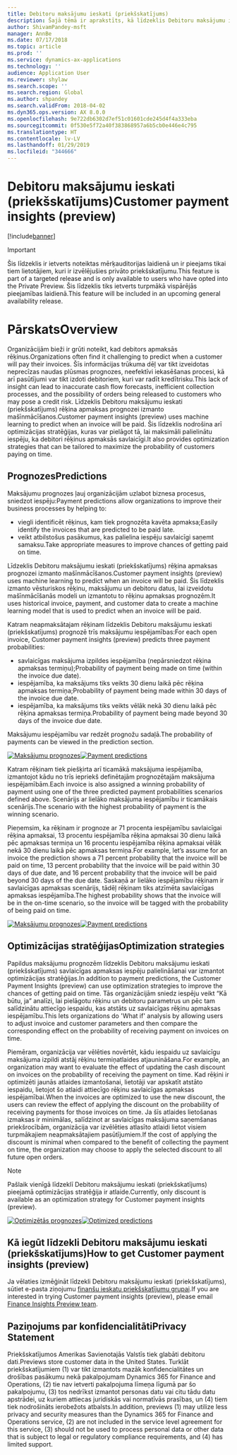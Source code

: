 ```yaml
---
title: Debitoru maksājumu ieskati (priekšskatījums)
description: Šajā tēmā ir aprakstīts, kā līdzeklis Debitoru maksājumu ieskati var palīdzēt prognozēt, kad rēķins tiks apmaksāts, un kā tas palīdz organizācijām izveidot optimizācijas stratēģijas, kas palielina savlaicīgas apmaksas iespējamību.
author: ShivamPandey-msft
manager: AnnBe
ms.date: 07/17/2018
ms.topic: article
ms.prod: ''
ms.service: dynamics-ax-applications
ms.technology: ''
audience: Application User
ms.reviewer: shylaw
ms.search.scope: ''
ms.search.region: Global
ms.author: shpandey
ms.search.validFrom: 2018-04-02
ms.dyn365.ops.version: AX 8.0.0
ms.openlocfilehash: 9e722db6302d7ef51c01601cde245d4f4a333eba
ms.sourcegitcommit: 0f530e5f72a40f383868957a6b5cb0e446e4c795
ms.translationtype: HT
ms.contentlocale: lv-LV
ms.lasthandoff: 01/29/2019
ms.locfileid: "344666"
---
```

# <a name="customer-payment-insights-preview"></a><span data-ttu-id="a43ff-103">Debitoru maksājumu ieskati (priekšskatījums)</span><span class="sxs-lookup"><span data-stu-id="a43ff-103">Customer payment insights (preview)</span></span>

[!include[banner](../includes/banner.md)]

> [!IMPORTANT]
> <span data-ttu-id="a43ff-104">Šis līdzeklis ir ietverts noteiktas mērķauditorijas laidienā un ir pieejams tikai tiem lietotājiem, kuri ir izvēlējušies privāto priekšskatījumu.</span><span class="sxs-lookup"><span data-stu-id="a43ff-104">This feature is part of a targeted release and is only available to users who have opted into the Private Preview.</span></span> <span data-ttu-id="a43ff-105">Šis līdzeklis tiks ietverts turpmākā vispārējās pieejamības laidienā.</span><span class="sxs-lookup"><span data-stu-id="a43ff-105">This feature will be included in an upcoming general availability release.</span></span>

# <a name="overview"></a><span data-ttu-id="a43ff-106">Pārskats</span><span class="sxs-lookup"><span data-stu-id="a43ff-106">Overview</span></span>

<span data-ttu-id="a43ff-107">Organizācijām bieži ir grūti noteikt, kad debitors apmaksās rēķinus.</span><span class="sxs-lookup"><span data-stu-id="a43ff-107">Organizations often find it challenging to predict when a customer will pay their invoices.</span></span> <span data-ttu-id="a43ff-108">Šīs informācijas trūkuma dēļ var tikt izveidotas neprecīzas naudas plūsmas prognozes, neefektīvi iekasēšanas procesi, kā arī pasūtījumi var tikt izdoti debitoriem, kuri var radīt kredītrisku.</span><span class="sxs-lookup"><span data-stu-id="a43ff-108">This lack of insight can lead to inaccurate cash flow forecasts, inefficient collection processes, and the possibility of orders being released to customers who may pose a credit risk.</span></span> <span data-ttu-id="a43ff-109">Līdzeklis Debitoru maksājumu ieskati (priekšskatījums) rēķina apmaksas prognozei izmanto mašīnmācīšanos.</span><span class="sxs-lookup"><span data-stu-id="a43ff-109">Customer payment insights (preview) uses machine learning to predict when an invoice will be paid.</span></span> <span data-ttu-id="a43ff-110">Šis līdzeklis nodrošina arī optimizācijas stratēģijas, kuras var pielāgot tā, lai maksimāli palielinātu iespēju, ka debitori rēķinus apmaksās savlaicīgi.</span><span class="sxs-lookup"><span data-stu-id="a43ff-110">It also provides optimization strategies that can be tailored to maximize the probability of customers paying on time.</span></span>

## <a name="predictions"></a><span data-ttu-id="a43ff-111">Prognozes</span><span class="sxs-lookup"><span data-stu-id="a43ff-111">Predictions</span></span>

<span data-ttu-id="a43ff-112">Maksājumu prognozes ļauj organizācijām uzlabot biznesa procesus, sniedzot iespēju:</span><span class="sxs-lookup"><span data-stu-id="a43ff-112">Payment predictions allow organizations to improve their business processes by helping to:</span></span>

-   <span data-ttu-id="a43ff-113">viegli identificēt rēķinus, kam tiek prognozēta kavēta apmaksa;</span><span class="sxs-lookup"><span data-stu-id="a43ff-113">Easily identify the invoices that are predicted to be paid late.</span></span>
-   <span data-ttu-id="a43ff-114">veikt atbilstošus pasākumus, kas palielina iespēju savlaicīgi saņemt samaksu.</span><span class="sxs-lookup"><span data-stu-id="a43ff-114">Take appropriate measures to improve chances of getting paid on time.</span></span>

<span data-ttu-id="a43ff-115">Līdzeklis Debitoru maksājumu ieskati (priekšskatījums) rēķina apmaksas prognozei izmanto mašīnmācīšanos.</span><span class="sxs-lookup"><span data-stu-id="a43ff-115">Customer payment insights (preview) uses machine learning to predict when an invoice will be paid.</span></span> <span data-ttu-id="a43ff-116">Šis līdzeklis izmanto vēsturiskos rēķinu, maksājumu un debitoru datus, lai izveidotu mašīnmācīšanās modeli un izmantotu to rēķinu apmaksas prognozēm.</span><span class="sxs-lookup"><span data-stu-id="a43ff-116">It uses historical invoice, payment, and customer data to create a machine learning model that is used to predict when an invoice will be paid.</span></span>

<span data-ttu-id="a43ff-117">Katram neapmaksātajam rēķinam līdzeklis Debitoru maksājumu ieskati (priekšskatījums) prognozē trīs maksājumu iespējamības:</span><span class="sxs-lookup"><span data-stu-id="a43ff-117">For each open invoice, Customer payment insights (preview) predicts three payment probabilities:</span></span>

-  <span data-ttu-id="a43ff-118">savlaicīgas maksājuma izpildes iespējamība (nepārsniedzot rēķina apmaksas termiņu);</span><span class="sxs-lookup"><span data-stu-id="a43ff-118">Probability of payment being made on time (within the invoice due date).</span></span>
-  <span data-ttu-id="a43ff-119">iespējamība, ka maksājums tiks veikts 30 dienu laikā pēc rēķina apmaksas termiņa;</span><span class="sxs-lookup"><span data-stu-id="a43ff-119">Probability of payment being made within 30 days of the invoice due date.</span></span>
-  <span data-ttu-id="a43ff-120">iespējamība, ka maksājums tiks veikts vēlāk nekā 30 dienu laikā pēc rēķina apmaksas termiņa.</span><span class="sxs-lookup"><span data-stu-id="a43ff-120">Probability of payment being made beyond 30 days of the invoice due date.</span></span>

<span data-ttu-id="a43ff-121">Maksājumu iespējamību var redzēt prognožu sadaļā.</span><span class="sxs-lookup"><span data-stu-id="a43ff-121">The probability of payments can be viewed in the prediction section.</span></span>

<span data-ttu-id="a43ff-122">[![Maksājumu prognozes](./media/Predictions-sm2.png)](./media/Predictions-sm2.png)</span><span class="sxs-lookup"><span data-stu-id="a43ff-122">[![Payment predictions](./media/Predictions-sm2.png)](./media/Predictions-sm2.png)</span></span>

<span data-ttu-id="a43ff-123">Katram rēķinam tiek piešķirta arī ticamākā maksājuma iespējamība, izmantojot kādu no trīs iepriekš definētajām prognozētajām maksājuma iespējamībām.</span><span class="sxs-lookup"><span data-stu-id="a43ff-123">Each invoice is also assigned a winning probability of payment using one of the three predicted payment probabilities scenarios defined above.</span></span> <span data-ttu-id="a43ff-124">Scenārijs ar lielāko maksājuma iespējamību ir ticamākais scenārijs.</span><span class="sxs-lookup"><span data-stu-id="a43ff-124">The scenario with the highest probability of payment is the winning scenario.</span></span>


<span data-ttu-id="a43ff-125">Pieņemsim, ka rēķinam ir prognoze ar 71 procenta iespējamību savlaicīgai rēķina apmaksai, 13 procentu iespējamība rēķina apmaksai 30 dienu laikā pēc apmaksas termiņa un 16 procentu iespējamība rēķina apmaksai vēlāk nekā 30 dienu laikā pēc apmaksas termiņa.</span><span class="sxs-lookup"><span data-stu-id="a43ff-125">For example, let’s assume for an invoice the prediction shows a 71 percent probability that the invoice will be paid on time, 13 percent probability that the invoice will be paid within 30 days of due date, and 16 percent probability that the invoice will be paid beyond 30 days of the due date.</span></span> <span data-ttu-id="a43ff-126">Saskaņā ar lielāko iespējamību rēķinam ir savlaicīgas apmaksas scenārijs, tādēļ rēķinam tiks atzīmēta savlaicīgas apmaksas iespējamība.</span><span class="sxs-lookup"><span data-stu-id="a43ff-126">The highest probability shows that the invoice will be in the on-time scenario, so the invoice will be tagged with the probability of being paid on time.</span></span>

<span data-ttu-id="a43ff-127">[![Maksājumu prognozes](./media/payment-predict.png)](./media/payment-predict.png)</span><span class="sxs-lookup"><span data-stu-id="a43ff-127">[![Payment predictions](./media/payment-predict.png)](./media/payment-predict.png)</span></span>

## <a name="optimization-strategies"></a><span data-ttu-id="a43ff-128">Optimizācijas stratēģijas</span><span class="sxs-lookup"><span data-stu-id="a43ff-128">Optimization strategies</span></span>

<span data-ttu-id="a43ff-129">Papildus maksājumu prognozēm līdzeklis Debitoru maksājumu ieskati (priekšskatījums) savlaicīgas apmaksas iespēju palielināšanai var izmantot optimizācijas stratēģijas.</span><span class="sxs-lookup"><span data-stu-id="a43ff-129">In addition to payment predictions, the Customer Payment Insights (preview) can use optimization strategies to improve the chances of getting paid on time.</span></span> <span data-ttu-id="a43ff-130">Tās organizācijām sniedz iespēju veikt “Kā būtu, ja” analīzi, lai pielāgotu rēķinu un debitoru parametrus un pēc tam salīdzinātu attiecīgo iespaidu, kas atstāts uz savlaicīgas rēķinu apmaksas iespējamību.</span><span class="sxs-lookup"><span data-stu-id="a43ff-130">This lets organizations do 'What if' analysis by allowing users to adjust invoice and customer parameters and then compare the corresponding effect on the probability of receiving payment on invoices on time.</span></span>

<span data-ttu-id="a43ff-131">Piemēram, organizācija var vēlēties novērtēt, kādu iespaidu uz savlaicīgu maksājuma izpildi atstāj rēķinu termiņatlaides atjaunināšana.</span><span class="sxs-lookup"><span data-stu-id="a43ff-131">For example, an organization may want to evaluate the effect of updating the cash discount on invoices on the probability of receiving the payment on time.</span></span> <span data-ttu-id="a43ff-132">Kad rēķini ir optimizēti jaunās atlaides izmantošanai, lietotāji var apskatīt atstāto iespaidu, lietojot šo atlaidi attiecīgo rēķinu savlaicīgas apmaksas iespējamībai.</span><span class="sxs-lookup"><span data-stu-id="a43ff-132">When the invoices are optimized to use the new discount, the users can review the effect of applying the discount on the probability of receiving payments for those invoices on time.</span></span> <span data-ttu-id="a43ff-133">Ja šīs atlaides lietošanas izmaksas ir minimālas, salīdzinot ar savlaicīgas maksājuma saņemšanas priekšrocībām, organizācija var izvēlēties atlasīto atlaidi lietot visiem turpmākajiem neapmaksātajiem pasūtījumiem.</span><span class="sxs-lookup"><span data-stu-id="a43ff-133">If the cost of applying the discount is minimal when compared to the benefit of collecting the payment on time, the organization may choose to apply the selected discount to all future open orders.</span></span>

> [!NOTE] 
> <span data-ttu-id="a43ff-134">Pašlaik vienīgā līdzeklī Debitoru maksājumu ieskati (priekšskatījums) pieejamā optimizācijas stratēģija ir atlaide.</span><span class="sxs-lookup"><span data-stu-id="a43ff-134">Currently, only discount is available as an optimization strategy for Customer payment insights (preview).</span></span>

<span data-ttu-id="a43ff-135">[![Optimizētās prognozes](./media/optimized-pay.png)](./media/optimized-pay.png)</span><span class="sxs-lookup"><span data-stu-id="a43ff-135">[![Optimized predictions](./media/optimized-pay.png)](./media/optimized-pay.png)</span></span>

## <a name="how-to-get-customer-payment-insights-preview"></a><span data-ttu-id="a43ff-136">Kā iegūt līdzekli Debitoru maksājumu ieskati (priekšskatījums)</span><span class="sxs-lookup"><span data-stu-id="a43ff-136">How to get Customer payment insights (preview)</span></span>

<span data-ttu-id="a43ff-137">Ja vēlaties izmēģināt līdzekli Debitoru maksājumu ieskati (priekšskatījums), sūtiet e-pasta ziņojumu [finanšu ieskatu priekšskatījumu grupai](mailto:fiap@microsoft.com).</span><span class="sxs-lookup"><span data-stu-id="a43ff-137">If you are interested in trying Customer payment insights (preview), please email [Finance Insights Preview team](mailto:fiap@microsoft.com).</span></span> 

## <a name="privacy-statement"></a><span data-ttu-id="a43ff-138">Paziņojums par konfidencialitāti</span><span class="sxs-lookup"><span data-stu-id="a43ff-138">Privacy Statement</span></span>

<span data-ttu-id="a43ff-139">Priekšskatījumos Amerikas Savienotajās Valstīs tiek glabāti debitoru dati.</span><span class="sxs-lookup"><span data-stu-id="a43ff-139">Previews store customer data in the United States.</span></span> <span data-ttu-id="a43ff-140">Turklāt priekšskatījumiem (1) var tikt izmantots mazāk konfidencialitātes un drošības pasākumu nekā pakalpojumam Dynamics 365 for Finance and Operations, (2) tie nav ietverti pakalpojuma līmeņa līgumā par šo pakalpojumu, (3) tos nedrīkst izmantot personas datu vai citu tādu datu apstrādei, uz kuriem attiecas juridiskās vai normatīvās prasības, un (4) tiem tiek nodrošināts ierobežots atbalsts.</span><span class="sxs-lookup"><span data-stu-id="a43ff-140">In addition, previews (1) may utilize less privacy and security measures than the Dynamics 365 for Finance and Operations service, (2) are not included in the service level agreement for this service, (3) should not be used to process personal data or other data that is subject to legal or regulatory compliance requirements, and (4) has limited support.</span></span>
